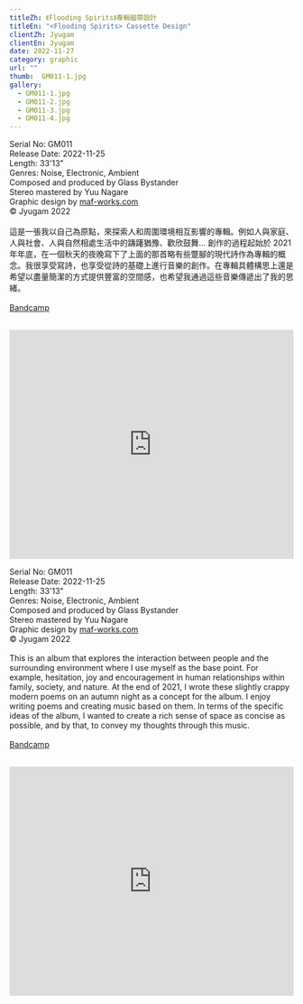 ```yaml
---
titleZh: 《Flooding Spirits》專輯磁帶設計
titleEn: "<Flooding Spirits> Cassette Design"
clientZh: Jyugam
clientEn: Jyugam
date: 2022-11-27
category: graphic
url: ""
thumb:  GM011-1.jpg
gallery:
  - GM011-1.jpg
  - GM011-2.jpg
  - GM011-3.jpg
  - GM011-4.jpg
---
```


Serial No: GM011<br>
Release Date: 2022-11-25<br>
Length: 33'13"<br>
Genres: Noise, Electronic, Ambient<br>
Composed and produced by Glass Bystander<br>
Stereo mastered by Yuu Nagare<br>
Graphic design by [maf-works.com](https://maf-works.com)<br>
© Jyugam 2022
<br><br>
這是一張我以自己為原點，來探索人和周圍環境相互影響的專輯。例如人與家庭、人與社會、人與自然相處生活中的躊躇猶豫、歡欣鼓舞… 創作的過程起始於 2021 年年底，在一個秋天的夜晚寫下了上面的那首略有些蹩腳的現代詩作為專輯的概念。我很享受寫詩，也享受從詩的基礎上進行音樂的創作。在專輯具體構思上還是希望以盡量簡潔的方式提供豐富的空間感，也希望我通過這些音樂傳遞出了我的思緒。
<br><br>
[Bandcamp](https://jyugam.bandcamp.com/album/flooding-spirits)
<br><br>
<iframe style="border: 0; width: 100%; height: 406px;" src="https://bandcamp.com/EmbeddedPlayer/album=2065322501/size=large/bgcol=ffffff/linkcol=333333/artwork=none/transparent=true/" seamless><a href="https://jyugam.bandcamp.com/album/flooding-spirits">Flooding Spirits by Glass Bystander</a></iframe>

<!-- lang -->

Serial No: GM011<br>
Release Date: 2022-11-25<br>
Length: 33'13"<br>
Genres: Noise, Electronic, Ambient<br>
Composed and produced by Glass Bystander<br>
Stereo mastered by Yuu Nagare<br>
Graphic design by [maf-works.com](https://maf-works.com)<br>
© Jyugam 2022
<br><br>
This is an album that explores the interaction between people and the surrounding environment where I use myself as the base point. For example, hesitation, joy and encouragement in human relationships within family, society, and nature.
At the end of 2021, I wrote these slightly crappy modern poems on an autumn night as a concept for the album. I enjoy writing poems and creating music based on them.
In terms of the specific ideas of the album, I wanted to create a rich sense of space as  concise as possible, and by that, to convey my thoughts through this music.
<br><br>
[Bandcamp](https://jyugam.bandcamp.com/album/flooding-spirits)
<br><br>
<iframe style="border: 0; width: 100%; height: 406px;" src="https://bandcamp.com/EmbeddedPlayer/album=2065322501/size=large/bgcol=ffffff/linkcol=333333/artwork=none/transparent=true/" seamless><a href="https://jyugam.bandcamp.com/album/flooding-spirits">Flooding Spirits by Glass Bystander</a></iframe>